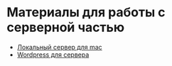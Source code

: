 # Материалы для работы с серверной частью #

* [Локальный сервер для mac](https://www.mamp.info/en/downloads/)
* [Wordpress для сервера](https://ru.wordpress.org/download/)
